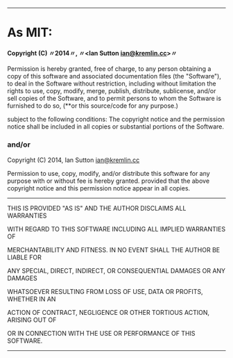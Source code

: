 


---







# As MIT:
 #### Copyright (C) 〃2014〃,  〃<Ian Sutton <ian@kremlin.cc>>〃 

Permission is hereby granted, free of charge, to any person obtaining a copy of this software and associated documentation files (the "Software"), to deal in the Software without restriction, including without limitation the rights to use, copy, modify, merge, publish, distribute, sublicense, and/or sell copies of the Software, and to permit persons to whom the Software is furnished to do so, (**or this source/code for any purpose.)

subject to the following conditions:
The copyright notice and the permission notice shall be included in all copies or substantial portions of the Software.

 

 

###  and/or 
Copyright (C) 2014, Ian Sutton <ian@kremlin.cc> 
 
Permission to use, copy, modify, and/or distribute this software for any purpose with or without fee is hereby granted.
provided that the above copyright notice and this permission notice appear in all copies.  

---

THIS IS PROVIDED "AS IS" AND THE AUTHOR DISCLAIMS ALL WARRANTIES

WITH REGARD TO THIS SOFTWARE INCLUDING ALL IMPLIED WARRANTIES OF

MERCHANTABILITY AND FITNESS. IN NO EVENT SHALL THE AUTHOR BE LIABLE FOR

ANY SPECIAL, DIRECT, INDIRECT, OR CONSEQUENTIAL DAMAGES OR ANY DAMAGES

WHATSOEVER RESULTING FROM LOSS OF USE, DATA OR PROFITS, WHETHER IN AN

ACTION OF CONTRACT, NEGLIGENCE OR OTHER TORTIOUS ACTION, ARISING OUT OF

OR IN CONNECTION WITH THE USE OR PERFORMANCE OF THIS SOFTWARE.

---


